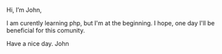 Hi, I’m John,

I am curently learning php, but I'm at the beginning. I hope, one day I'll be beneficial for this comunity.

Have a nice day.
John
